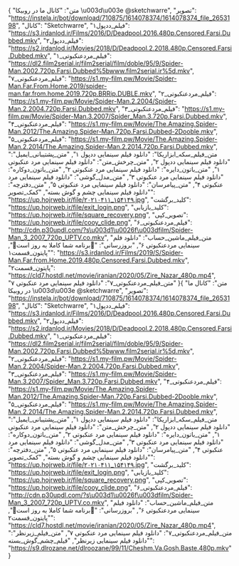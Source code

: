 {
  "متن": "کانال ما در روبیکا \u003d\u003e            @sketchwarre",
  "تصویر": "https://instela.ir/bot/download/710875/1614078374/1614078374_file_2653198",
  "کانال": "Sketchwarre",
  "فیلم_ددپول۱": "https://s3.irdanlod.ir/Films/2016/D/Deadpool.2016.480p.Censored.Farsi.Dubbed.mkv",
  "فیلم_ددپول۲": "https://s2.irdanlod.ir/Movies/2018/D/Deadpool.2.2018.480p.Censored.Farsi.Dubbed.mkv",
  "فیلم_مردعنکبوتی_۱": "https://dl2.film2serial.ir/film2serial/film/doble/95/9/Spider-Man.2002.720p.Farsi.Dubbed%5bwww.film2serial.ir%5d.mkv",
  "فیلم_مردعنکبوتی_۷": "https://s1.my-film.pw/Movie/Spider-Man.Far.From.Home.2019/spider-man.far.from.home.2019.720p.BRRip.DUBLE.mkv",
  "فیلم_مردعنکبوتی_۲": "https://s1.my-film.pw/Movie/Spider-Man.2.2004/Spider-Man.2.2004.720p.Farsi.Dubbed.mkv",
  "فیلم_مردعنکبوتی_۳": "https://s1.my-film.pw/Movie/Spider-Man.3.2007/Spider_Man.3.720p.Farsi.Dubbed.mkv",
  "فیلم_مردعنکبوتی_۴": "https://s1.my-film.pw/Movie/The.Amazing.Spider-Man.2012/The.Amazing.Spider-Man.720p.Farsi.Dubbed-2Dooble.mkv",
  "فیلم_مردعنکبوتی_۵": "https://s1.my-film.pw/Movie/The.Amazing.Spider-Man.2.2014/The.Amazing.Spider-Man.2.2014.720p.Farsi.Dubbed.mkv",
  "متن_فیلم_سکه_ابزاریکا": "دانلود فیلم سینمایی ددپول ۱",
  "متن_پشتیبانی_ایمیل": "دانلود فیلم سینمایی ددپول ۲",
  "متن_چرخش_متن": "دانلود فیلم سینمایی مرد عنکبوتی ۱",
  "متن_باتون_دایره": "دانلود فیلم سینمایی مرد عنکبوتی ۲",
  "متن_باتون_دوکاره": "دانلود فیلم سینمایی مرد عنکبوتی ۳",
  "متن_مدل_گوشی": "دانلود فیلم سینمایی مرد عنکبوتی ۴",
  "متن_پیامرسان": "دانلود فیلم سینمایی مرد عنکبوتی ۵",
  "متن_دفترچه": "دانلود فیلم سینمایی چشم و گوش بسته",
  "کمک_تصویر": "https://up.hojrweb.ir/file/۲۰۲۱۰۴۱۱_۱۵۴۱۴۹.jpg",
  "کلید_برگشت": "https://up.hojrweb.ir/file/exit_login.png",
  "کلید_بازیابی": "https://up.hojrweb.ir/file/square_recovery.png",
  "تصویر_کپی": "https://up.hojrweb.ir/file/cooy_clide.png",
  "فیلم_مردعنکبوتی_۶": "http://cdn.p30updl.com/?s\u003d1\u0026f\u003dfilm/Spider-Man_3_2007_720p_UPTV.co.mkv",
  "متن_فیلم_ماشین_حساب": "دانلود فلم سینمایی مردعنکبوتی ۶",
  "بروزرسانی": "🤩برنامه شما کاملا به روز است🤩",
  "پایتون_قسمت۱": "https://s3.irdanlod.ir/Films/2019/S/Spider-Man.Far.from.Home.2019.480p.Censored.Farsi.Dubbed.mkv",
  "پایتون_قسمت۲": "https://cld7.hostdl.net/movie/iranian/2020/05/Zire_Nazar_480p.mp4",
  "متن_فیلم_مردعنکبوتی_۷": "دانلود فیلم سینمایی مرد عنکبوتی ۷"
}{ "متن": "کانال ما در روبیکا \u003d\u003e @sketchwarre", "تصویر": "https://instela.ir/bot/download/710875/1614078374/1614078374_file_2653198", "کانال": "Sketchwarre", "فیلم_ددپول۱": "https://s3.irdanlod.ir/Films/2016/D/Deadpool.2016.480p.Censored.Farsi.Dubbed.mkv", "فیلم_ددپول۲": "https://s2.irdanlod.ir/Movies/2018/D/Deadpool.2.2018.480p.Censored.Farsi.Dubbed.mkv", "فیلم_مردعنکبوتی_۱": "https://dl2.film2serial.ir/film2serial/film/doble/95/9/Spider-Man.2002.720p.Farsi.Dubbed%5bwww.film2serial.ir%5d.mkv", "فیلم_مردعنکبوتی_۲": "https://s1.my-film.pw/Movie/Spider-Man.2.2004/Spider-Man.2.2004.720p.Farsi.Dubbed.mkv", "فیلم_مردعنکبوتی_۳": "https://s1.my-film.pw/Movie/Spider-Man.3.2007/Spider_Man.3.720p.Farsi.Dubbed.mkv", "فیلم_مردعنکبوتی_۴": "https://s1.my-film.pw/Movie/The.Amazing.Spider-Man.2012/The.Amazing.Spider-Man.720p.Farsi.Dubbed-2Dooble.mkv", "فیلم_مردعنکبوتی_۵": "https://s1.my-film.pw/Movie/The.Amazing.Spider-Man.2.2014/The.Amazing.Spider-Man.2.2014.720p.Farsi.Dubbed.mkv", "متن_فیلم_سکه_ابزاریکا": "دانلود فیلم سینمایی ددپول ۱", "متن_پشتیبانی_ایمیل": "دانلود فیلم سینمایی ددپول ۲", "متن_چرخش_متن": "دانلود فیلم سینمایی مرد عنکبوتی ۱", "متن_باتون_دایره": "دانلود فیلم سینمایی مرد عنکبوتی ۲", "متن_باتون_دوکاره": "دانلود فیلم سینمایی مرد عنکبوتی ۳", "متن_مدل_گوشی": "دانلود فیلم سینمایی مرد عنکبوتی ۴", "متن_پیامرسان": "دانلود فیلم سینمایی مرد عنکبوتی ۵", "متن_دفترچه": "دانلود فیلم سینمایی چشم و گوش بسته", "کمک_تصویر": "https://up.hojrweb.ir/file/۲۰۲۱۰۴۱۱_۱۵۴۱۴۹.jpg", "کلید_برگشت": "https://up.hojrweb.ir/file/exit_login.png", "کلید_بازیابی": "https://up.hojrweb.ir/file/square_recovery.png", "تصویر_کپی": "https://up.hojrweb.ir/file/cooy_clide.png", "فیلم_مردعنکبوتی_۶": "http://cdn.p30updl.com/?s\u003d1\u0026f\u003dfilm/Spider-Man_3_2007_720p_UPTV.co.mkv", "متن_فیلم_ماشین_حساب": "دانلود فیلم سینمایی مردعنکبوتی ۶", "بروزرسانی": "🤩برنامه شما کاملا به روز است🤩", "پایتون_قسمت۲": "https://cld7.hostdl.net/movie/iranian/2020/05/Zire_Nazar_480p.mp4", "متن_فیلم_مردعنکبوتی_۷": "دانلود فیلم سینمایی مرد عنکبوتی ۷", "متن_فیلم_زیرنظر": "دانلود فیلم سینمایی زیرنظر", "فیلم_چشم_گوش_بسته": "https://s9.dlrozane.net/dlroozane/99/11/Cheshm.Va.Gosh.Baste.480p.mkv" }
